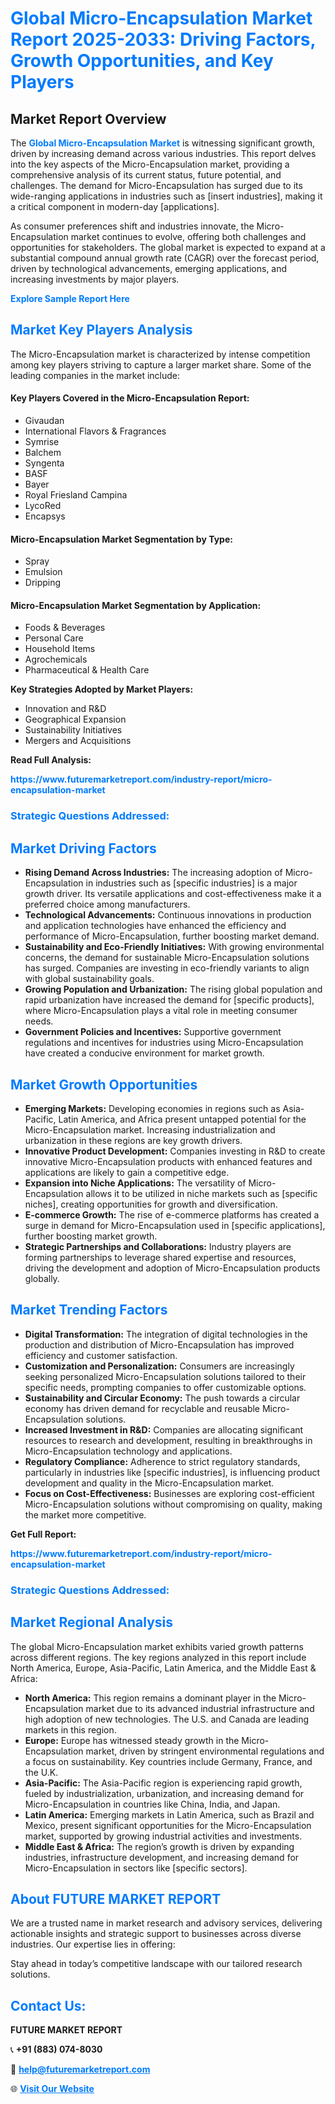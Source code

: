 <h1 style="color: #007BFF;">Global Micro-Encapsulation Market Report 2025-2033: Driving Factors, Growth Opportunities, and Key Players</h1>

<section id="overview">
<h2>Market Report Overview</h2>
<p>The <a href="https://www.futuremarketreport.com/industry-report/micro-encapsulation-market" style="color: #007BFF; text-decoration: none;"><strong>Global Micro-Encapsulation Market</strong></a> is witnessing significant growth, driven by increasing demand across various industries. This report delves into the key aspects of the Micro-Encapsulation market, providing a comprehensive analysis of its current status, future potential, and challenges. The demand for Micro-Encapsulation has surged due to its wide-ranging applications in industries such as [insert industries], making it a critical component in modern-day [applications].</p>
<p>As consumer preferences shift and industries innovate, the Micro-Encapsulation market continues to evolve, offering both challenges and opportunities for stakeholders. The global market is expected to expand at a substantial compound annual growth rate (CAGR) over the forecast period, driven by technological advancements, emerging applications, and increasing investments by major players.</p>
</section>

<section id="overview">
<p><a href="https://www.futuremarketreport.com/request-sample/reportId=63657" style="color: #007BFF; text-decoration: none;"><strong>Explore Sample Report Here</strong></a></p>
</section>

<section id="key-players">
<h2 style="color: #007BFF;">Market Key Players Analysis</h2>
<p>The Micro-Encapsulation market is characterized by intense competition among key players striving to capture a larger market share. Some of the leading companies in the market include:</p>
<h4>Key Players Covered in the Micro-Encapsulation Report:</h4>
<ul><li>Givaudan</li><li>International Flavors &amp; Fragrances</li><li>Symrise</li><li>Balchem</li><li>Syngenta</li><li>BASF</li><li>Bayer</li><li>Royal Friesland Campina</li><li>LycoRed</li><li>Encapsys</li></ul>
<h4>Micro-Encapsulation Market Segmentation by Type:</h4>
<ul><li>Spray</li><li>Emulsion</li><li>Dripping</li></ul>

<h4>Micro-Encapsulation Market Segmentation by Application:</h4>
<ul><li>Foods &amp; Beverages</li><li>Personal Care</li><li>Household Items</li><li>Agrochemicals</li><li>Pharmaceutical &amp; Health Care</li></ul>
<p><strong>Key Strategies Adopted by Market Players:</strong></p>
<ul>
<li>Innovation and R&D</li>
<li>Geographical Expansion</li>
<li>Sustainability Initiatives</li>
<li>Mergers and Acquisitions</li>
</ul>
</section>

<section>
<p><strong>Read Full Analysis: </strong></p><a href="https://www.futuremarketreport.com/industry-report/micro-encapsulation-market" style="color: #007BFF; text-decoration: none;"><strong>https://www.futuremarketreport.com/industry-report/micro-encapsulation-market</strong></a>
<h3 style="color: #007BFF;">Strategic Questions Addressed:</h3>
</section>

<section id="driving-factors">
<h2 style="color: #007BFF;">Market Driving Factors</h2>
<ul>
<li><strong>Rising Demand Across Industries:</strong> The increasing adoption of Micro-Encapsulation in industries such as [specific industries] is a major growth driver. Its versatile applications and cost-effectiveness make it a preferred choice among manufacturers.</li>
<li><strong>Technological Advancements:</strong> Continuous innovations in production and application technologies have enhanced the efficiency and performance of Micro-Encapsulation, further boosting market demand.</li>
<li><strong>Sustainability and Eco-Friendly Initiatives:</strong> With growing environmental concerns, the demand for sustainable Micro-Encapsulation solutions has surged. Companies are investing in eco-friendly variants to align with global sustainability goals.</li>
<li><strong>Growing Population and Urbanization:</strong> The rising global population and rapid urbanization have increased the demand for [specific products], where Micro-Encapsulation plays a vital role in meeting consumer needs.</li>
<li><strong>Government Policies and Incentives:</strong> Supportive government regulations and incentives for industries using Micro-Encapsulation have created a conducive environment for market growth.</li>
</ul>
</section>

<section id="growth-opportunities">
<h2 style="color: #007BFF;">Market Growth Opportunities</h2>
<ul>
<li><strong>Emerging Markets:</strong> Developing economies in regions such as Asia-Pacific, Latin America, and Africa present untapped potential for the Micro-Encapsulation market. Increasing industrialization and urbanization in these regions are key growth drivers.</li>
<li><strong>Innovative Product Development:</strong> Companies investing in R&D to create innovative Micro-Encapsulation products with enhanced features and applications are likely to gain a competitive edge.</li>
<li><strong>Expansion into Niche Applications:</strong> The versatility of Micro-Encapsulation allows it to be utilized in niche markets such as [specific niches], creating opportunities for growth and diversification.</li>
<li><strong>E-commerce Growth:</strong> The rise of e-commerce platforms has created a surge in demand for Micro-Encapsulation used in [specific applications], further boosting market growth.</li>
<li><strong>Strategic Partnerships and Collaborations:</strong> Industry players are forming partnerships to leverage shared expertise and resources, driving the development and adoption of Micro-Encapsulation products globally.</li>
</ul>
</section>

<section id="trending-factors">
<h2 style="color: #007BFF;">Market Trending Factors</h2>
<ul>
<li><strong>Digital Transformation:</strong> The integration of digital technologies in the production and distribution of Micro-Encapsulation has improved efficiency and customer satisfaction.</li>
<li><strong>Customization and Personalization:</strong> Consumers are increasingly seeking personalized Micro-Encapsulation solutions tailored to their specific needs, prompting companies to offer customizable options.</li>
<li><strong>Sustainability and Circular Economy:</strong> The push towards a circular economy has driven demand for recyclable and reusable Micro-Encapsulation solutions.</li>
<li><strong>Increased Investment in R&D:</strong> Companies are allocating significant resources to research and development, resulting in breakthroughs in Micro-Encapsulation technology and applications.</li>
<li><strong>Regulatory Compliance:</strong> Adherence to strict regulatory standards, particularly in industries like [specific industries], is influencing product development and quality in the Micro-Encapsulation market.</li>
<li><strong>Focus on Cost-Effectiveness:</strong> Businesses are exploring cost-efficient Micro-Encapsulation solutions without compromising on quality, making the market more competitive.</li>
</ul>
</section>

<section>
<p><strong>Get Full Report: </strong></p><a href="https://www.futuremarketreport.com/industry-report/micro-encapsulation-market" style="color: #007BFF; text-decoration: none;"><strong>https://www.futuremarketreport.com/industry-report/micro-encapsulation-market</strong></a>
<h3 style="color: #007BFF;">Strategic Questions Addressed:</h3>
</section>


<section id="regional-analysis">
<h2 style="color: #007BFF;">Market Regional Analysis</h2>
<p>The global Micro-Encapsulation market exhibits varied growth patterns across different regions. The key regions analyzed in this report include North America, Europe, Asia-Pacific, Latin America, and the Middle East & Africa:</p>
<ul>
<li><strong>North America:</strong> This region remains a dominant player in the Micro-Encapsulation market due to its advanced industrial infrastructure and high adoption of new technologies. The U.S. and Canada are leading markets in this region.</li>
<li><strong>Europe:</strong> Europe has witnessed steady growth in the Micro-Encapsulation market, driven by stringent environmental regulations and a focus on sustainability. Key countries include Germany, France, and the U.K.</li>
<li><strong>Asia-Pacific:</strong> The Asia-Pacific region is experiencing rapid growth, fueled by industrialization, urbanization, and increasing demand for Micro-Encapsulation in countries like China, India, and Japan.</li>
<li><strong>Latin America:</strong> Emerging markets in Latin America, such as Brazil and Mexico, present significant opportunities for the Micro-Encapsulation market, supported by growing industrial activities and investments.</li>
<li><strong>Middle East & Africa:</strong> The region’s growth is driven by expanding industries, infrastructure development, and increasing demand for Micro-Encapsulation in sectors like [specific sectors].</li>
</ul>
</section>

<footer>
<h2 style="color: #007BFF;">About FUTURE MARKET REPORT</h2>
<p>We are a trusted name in market research and advisory services, delivering actionable insights and strategic support to businesses across diverse industries. Our expertise lies in offering:</p>

<p>Stay ahead in today’s competitive landscape with our tailored research solutions.</p>

<h2 style="color: #007BFF;">Contact Us:</h2>
<p><strong>FUTURE MARKET REPORT</strong></p>
<p>📞 <strong>+91 (883) 074-8030</strong></p>
<p>📧 <strong><a href="mailto:help@futuremarketreport.com" style="color: #007BFF;">help@futuremarketreport.com</a></strong></p>
<p>🌐 <strong><a href="https://www.futuremarketreport.com/" style="color: #007BFF;">Visit Our Website</a></strong></p>
</footer>